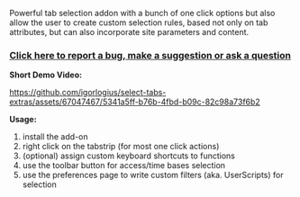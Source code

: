 Powerful tab selection addon with a bunch of one click options but also allow the user to create custom selection rules, based not only on tab attributes, but can also incorporate site parameters and content.

### [Click here to report a bug, make a suggestion or ask a question](https://github.com/igorlogius/igorlogius/issues/new/choose)

<b>Short Demo Video:</b>

https://github.com/igorlogius/select-tabs-extras/assets/67047467/5341a5ff-b76b-4fbd-b09c-82c98a73f6b2

<b>Usage:</b>
<ol>
  <li>install the add-on</li>
  <li>right click on the tabstrip (for most one click actions)</li>
  <li>(optional) assign custom keyboard shortcuts to functions</li>
  <li>use the toolbar button for access/time bases selection</li>
  <li>
    use the preferences page to write custom filters (aka. UserScripts) for
    selection
  </li>
</ol>
